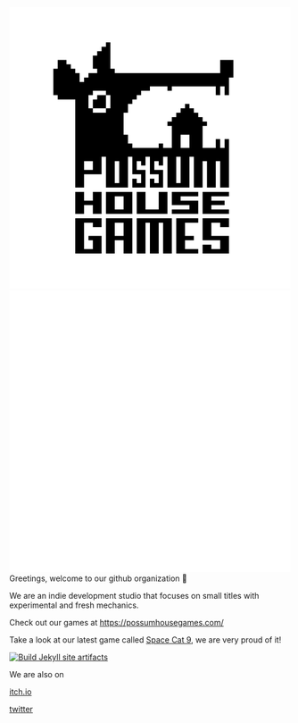 ![Possum House Games](/images/possum.gif#gh-light-mode-only)
![Possum House Games](/images/possum_white.gif#gh-dark-mode-only)
Greetings, welcome to our github organization 👋

We are an indie development studio that focuses on small titles with experimental and fresh mechanics.

Check out our games at https://possumhousegames.com/

Take a look at our latest game called [Space Cat 9](https://possumhousegames.com/space_cat_nine/), we are very proud of it!

[![Build Jekyll site artifacts](https://github.com/PossumHouseGames/possumhousegames.github.io/actions/workflows/build-jekyll-pages.yml/badge.svg)](https://github.com/PossumHouseGames/possumhousegames.github.io/actions/workflows/build-jekyll-pages.yml)

We are also on

[itch.io](https://possumhousegames.itch.io)

[twitter](https://twitter.com/PossumHGames)
